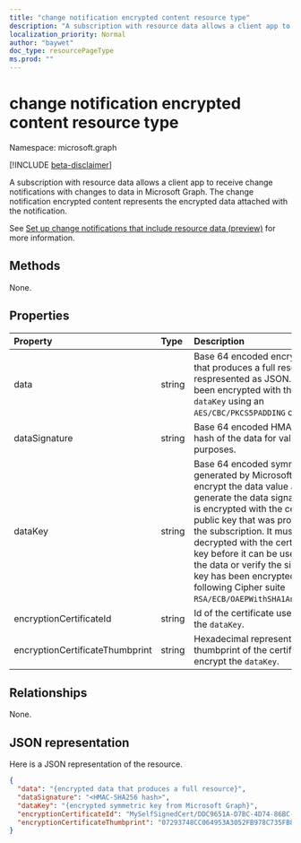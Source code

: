 ```yaml
---
title: "change notification encrypted content resource type"
description: "A subscription with resource data allows a client app to receive change notifications with changes to data in Microsoft Graph. The change notification encrypted content represents the encrypted data attached with the notification."
localization_priority: Normal
author: "baywet"
doc_type: resourcePageType
ms.prod: ""
---
```


# change notification encrypted content resource type

Namespace: microsoft.graph

[!INCLUDE [beta-disclaimer](../../includes/beta-disclaimer.md)]

A subscription with resource data allows a client app to receive change notifications with changes to data in Microsoft Graph. The change notification encrypted content represents the encrypted data attached with the notification.

See [Set up change notifications that include resource data (preview)](/graph/webhooks-with-resource-data.md) for more information.

## Methods

None.

## Properties

| Property | Type | Description |
|:---------|:-----|:------------|
| data | string | Base 64 encoded encrypted data that produces a full resource respresented as JSON. The Data has been encrypted with the provided `dataKey` using an `AES/CBC/PKCS5PADDING` cipher suite. |
| dataSignature | string | Base 64 encoded HMAC-SHA256 hash of the data for validation purposes. |
| dataKey | string | Base 64 encoded symmetric key generated by Microsoft Graph to encrypt the data value and to generate the data signature. This key is encrypted with the certificate public key that was provided during the subscription. It must be decrypted with the certificate private key before it can be used to decrypt the data or verify the signature. This key has been encrypted with the following Cipher suite `RSA/ECB/OAEPWithSHA1AndMGF1Padding`. |
| encryptionCertificateId | string | Id of the certificate used to encrypt the `dataKey`. |
| encryptionCertificateThumbprint | string | Hexadecimal representation of the thumbprint of the certificate used to encrypt the `dataKey`. |

## Relationships

None.

## JSON representation

Here is a JSON representation of the resource.

<!-- {
  "blockType": "resource",
  "optionalProperties": [

  ],
  "@odata.type": "microsoft.graph.changeNotificationEncryptedContent"
}-->

```json
{
  "data": "{encrypted data that produces a full resource}",
  "dataSignature": "<HMAC-SHA256 hash>",
  "dataKey": "{encrypted symmetric key from Microsoft Graph}",
  "encryptionCertificateId": "MySelfSignedCert/DDC9651A-D7BC-4D74-86BC-A8923584B0AB",
  "encryptionCertificateThumbprint": "07293748CC064953A3052FB978C735FB89E61C3D"
}
```

<!-- uuid: 564a955a-4837-424d-b7b8-3c6c33d5176d
2020-05-25 14:57:30 UTC -->
<!--
{
  "type": "#page.annotation",
  "description": "changeNotificationEncryptedConent resource",
  "keywords": "",
  "section": "documentation",
  "tocPath": "",
  "suppressions": []
}
-->
